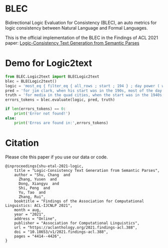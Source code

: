 # BLEC
Bidirectional Logic Evaluation for Consistency (BLEC), an auto metrics for logic consistency between Natural Language and Formal Languages.

This is the official implementation of the BLEC in the Findings of ACL 2021 paper: [Logic-Consistency Text Generation from Semantic Parses](https://aclanthology.org/2021.findings-acl.388/)

# Demo for Logic2text
```python
from BLEC.Logic2text import BLECLogic2text
blec = BLECLogic2text()
logic = 'most_eq { filter_eq { all_rows ; start ; 194 } ; day power ( w ) ; 1000 } = true'
pred = 'for jim clark, when his start was in the 190s, most of the day power was 1000w.'
truth = 'for media in the quad cities, when the start was in the 1940s, the day power is 1000 the majority of the time.'
errors_tokens = blec.evaluate(logic, pred, truth)

if len(errors_tokens) == 0:
    print('Error not found!')
else:
    print('Erros are found in:',errors_tokens)
```
# Citation

Please cite this paper if you use our data or code.

```angular2html
@inproceedings{shu-etal-2021-logic,
    title = "Logic-Consistency Text Generation from Semantic Parses",
    author = "Shu, Chang  and
      Zhang, Yusen  and
      Dong, Xiangyu  and
      Shi, Peng  and
      Yu, Tao  and
      Zhang, Rui",
    booktitle = "Findings of the Association for Computational Linguistics: ACL-IJCNLP 2021",
    month = aug,
    year = "2021",
    address = "Online",
    publisher = "Association for Computational Linguistics",
    url = "https://aclanthology.org/2021.findings-acl.388",
    doi = "10.18653/v1/2021.findings-acl.388",
    pages = "4414--4426",
}
```
